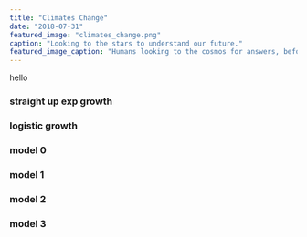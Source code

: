 ```yaml
---
title: "Climates Change"
date: "2018-07-31"
featured_image: "climates_change.png"
caption: "Looking to the stars to understand our future."
featured_image_caption: "Humans looking to the cosmos for answers, before they are hunted down by predators, in the aptly-named film Predators. Image credit: 20th Century Fox."
---
```


hello

### straight up exp growth

<ClimatesChange idx={0} caption="Figure 1: An exponential model of population growth."/>

### logistic growth

<ClimatesChange idx={1} caption="Figure 2: A logistic model of population growth." />

### model 0

### model 1

### model 2

### model 3
